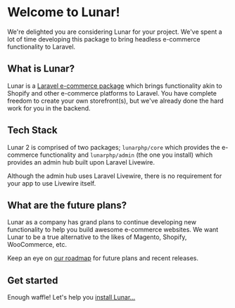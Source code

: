# Welcome to Lunar!

We're delighted you are considering Lunar for your project. We've spent a lot of time developing this package to bring headless e-commerce functionality to Laravel.

## What is Lunar?

Lunar is a [Laravel e-commerce package](https://lunarphp.io/) which brings functionality akin to Shopify and other e-commerce platforms to Laravel. You have complete freedom to create your own storefront(s), but we've already done the hard work for you in the backend.

## Tech Stack

Lunar 2 is comprised of two packages; `lunarphp/core` which provides the e-commerce functionality and `lunarphp/admin` (the one you install) which provides an admin hub built upon Laravel Livewire.

Although the admin hub uses Laravel Livewire, there is no requirement for your app to use Livewire itself.

## What are the future plans?

Lunar as a company has grand plans to continue developing new functionality to help you build awesome e-commerce websites. We want Lunar to be a true alternative to the likes of Magento, Shopify, WooCommerce, etc.

Keep an eye on [our roadmap](https://github.com/orgs/lunarphp/projects/5) for future plans and recent releases.

## Get started

Enough waffle! Let's help you [install Lunar...](/installation.html)
